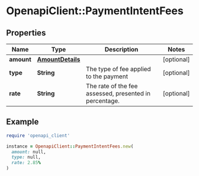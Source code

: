 # OpenapiClient::PaymentIntentFees

## Properties

| Name | Type | Description | Notes |
| ---- | ---- | ----------- | ----- |
| **amount** | [**AmountDetails**](AmountDetails.md) |  | [optional] |
| **type** | **String** | The type of fee applied to the payment | [optional] |
| **rate** | **String** | The rate of the fee assessed, presented in percentage. | [optional] |

## Example

```ruby
require 'openapi_client'

instance = OpenapiClient::PaymentIntentFees.new(
  amount: null,
  type: null,
  rate: 2.85%
)
```

